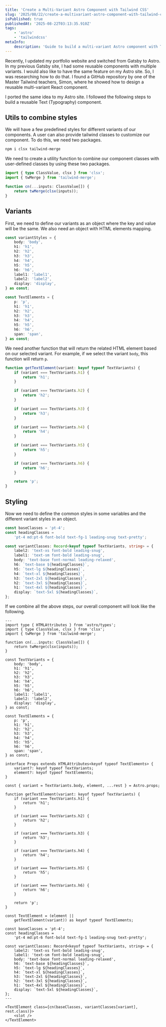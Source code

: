 ```yaml
---
title: 'Create a Multi-Variant Astro Component with Tailwind CSS'
slug: '2025/08/22/create-a-multivariant-astro-component-with-tailwind-css'
isPublished: true
publishedAt: '2025-08-22T03:13:35.910Z'
tags:
    - 'astro'
    - 'tailwindcss'
metaInfo:
    description: 'Guide to build a multi-variant Astro component with Tailwind CSS.'
---
```


Recently, I updated my portfolio website and switched from Gatsby to Astro. In my previous Gatsby site, I had some reusable components with multiple variants. I would also like to have the same feature on my Astro site. So, I was researching how to do that. I found a GitHub repository by one of the Master Tailwind teachers, Simon, where he showed how to design a reusable multi-variant React component.

I ported the same idea to my Astro site. I followed the following steps to build a reusable Text (Typography) component.

## Utils to combine styles

We will have a few predefined styles for different variants of our components. A user can also provide tailwind classes to customize our component. To do this, we need two packages.

```sh
npm i clsx tailwind-merge
```

We need to create a utility function to combine our component classes with user-defined classes by using these two packages.

```ts
import { type ClassValue, clsx } from 'clsx';
import { twMerge } from 'tailwind-merge';

function cn(...inputs: ClassValue[]) {
    return twMerge(clsx(inputs));
}
```

## Variants

First, we need to define our variants as an object where the key and value will be the same. We also need an object with HTML elements mapping.

```ts
const variantStyles = {
    body: 'body',
    h1: 'h1',
    h2: 'h2',
    h3: 'h3',
    h4: 'h4',
    h5: 'h5',
    h6: 'h6',
    label1: 'label1',
    label2: 'label2',
    display: 'display',
} as const;
```

```ts
const TextElements = {
    p: 'p',
    h1: 'h1',
    h2: 'h2',
    h3: 'h3',
    h4: 'h4',
    h5: 'h5',
    h6: 'h6',
    span: 'span',
} as const;
```

We need another function that will return the related HTML element based on our selected variant. For example, if we select the variant `body`, this function will return `p`.

```ts
function getTextElement(variant: keyof typeof TextVariants) {
    if (variant === TextVariants.h1) {
        return 'h1';
    }

    if (variant === TextVariants.h2) {
        return 'h2';
    }

    if (variant === TextVariants.h3) {
        return 'h3';
    }

    if (variant === TextVariants.h4) {
        return 'h4';
    }

    if (variant === TextVariants.h5) {
        return 'h5';
    }

    if (variant === TextVariants.h6) {
        return 'h6';
    }

    return 'p';
}
```

## Styling

Now we need to define the common styles in some variables and the different variant styles in an object.

```ts
const baseClasses = 'pt-4';
const headingClasses =
    'pt-4 md:pt-6 font-bold text-fg-1 leading-snug text-pretty';

const variantClasses: Record<keyof typeof TextVariants, string> = {
    label2: 'text-xs font-bold leading-snug',
    label1: 'text-sm font-bold leading-snug',
    body: 'text-base font-normal leading-relaxed',
    h6: `text-base ${headingClasses}`,
    h5: `text-lg ${headingClasses}`,
    h4: `text-xl ${headingClasses}`,
    h3: `text-2xl ${headingClasses}`,
    h2: `text-3xl ${headingClasses}`,
    h1: `text-4xl ${headingClasses}`,
    display: `text-5xl ${headingClasses}`,
};
```

If we combine all the above steps, our overall component will look like the following.

```astro
---
import type { HTMLAttributes } from 'astro/types';
import { type ClassValue, clsx } from 'clsx';
import { twMerge } from 'tailwind-merge';

function cn(...inputs: ClassValue[]) {
    return twMerge(clsx(inputs));
}

const TextVariants = {
    body: 'body',
    h1: 'h1',
    h2: 'h2',
    h3: 'h3',
    h4: 'h4',
    h5: 'h5',
    h6: 'h6',
    label1: 'label1',
    label2: 'label2',
    display: 'display',
} as const;

const TextElements = {
    p: 'p',
    h1: 'h1',
    h2: 'h2',
    h3: 'h3',
    h4: 'h4',
    h5: 'h5',
    h6: 'h6',
    span: 'span',
} as const;

interface Props extends HTMLAttributes<keyof typeof TextElements> {
    variant?: keyof typeof TextVariants;
    element?: keyof typeof TextElements;
}

const { variant = TextVariants.body, element, ...rest } = Astro.props;

function getTextElement(variant: keyof typeof TextVariants) {
    if (variant === TextVariants.h1) {
        return 'h1';
    }

    if (variant === TextVariants.h2) {
        return 'h2';
    }

    if (variant === TextVariants.h3) {
        return 'h3';
    }

    if (variant === TextVariants.h4) {
        return 'h4';
    }

    if (variant === TextVariants.h5) {
        return 'h5';
    }

    if (variant === TextVariants.h6) {
        return 'h6';
    }

    return 'p';
}

const TextElement = (element ||
    getTextElement(variant)) as keyof typeof TextElements;

const baseClasses = 'pt-4';
const headingClasses =
    'pt-4 md:pt-6 font-bold text-fg-1 leading-snug text-pretty';

const variantClasses: Record<keyof typeof TextVariants, string> = {
    label2: 'text-xs font-bold leading-snug',
    label1: 'text-sm font-bold leading-snug',
    body: 'text-base font-normal leading-relaxed',
    h6: `text-base ${headingClasses}`,
    h5: `text-lg ${headingClasses}`,
    h4: `text-xl ${headingClasses}`,
    h3: `text-2xl ${headingClasses}`,
    h2: `text-3xl ${headingClasses}`,
    h1: `text-4xl ${headingClasses}`,
    display: `text-5xl ${headingClasses}`,
};
---

<TextElement class={cn(baseClasses, variantClasses[variant], rest.class)}>
    <slot />
</TextElement>
```
